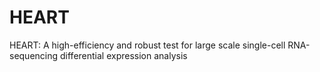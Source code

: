 # HEART
HEART: A high-efficiency and robust test for large scale single-cell RNA-sequencing differential expression analysis
